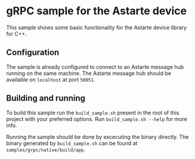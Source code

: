 <!--
Copyright 2025 SECO Mind Srl

SPDX-License-Identifier: Apache-2.0
-->

# gRPC sample for the Astarte device

This sample shows some basic functionality for the Astarte device library for C++.

## Configuration

The sample is already configured to connect to an Astarte message hub running on the same machine.
The Astarte message hub should be available on `localhost` at port `50051`.

## Building and running

To build this sample run the `build_sample.sh` present in the root of this project with your
preferred options. Run `build_sample.sh --help` for more info.

Running the sample should be done by excecuting the binary directly.
The binary generated by `build_sample.sh` can be found at `samples/grpc/native/build/app`.
